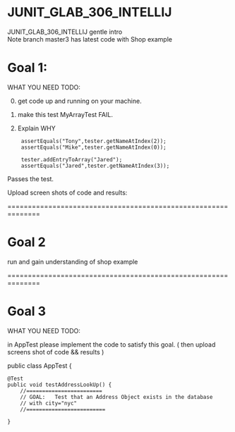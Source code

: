 # JUNIT_GLAB_306_INTELLIJ
JUNIT_GLAB_306_INTELLIJ  gentle intro <br>
Note branch master3 has latest code with Shop example <br>

# Goal 1:

WHAT YOU NEED TODO:

0.  get code up and running on your machine.

1. make this test MyArrayTest  FAIL.

2. Explain WHY    

        assertEquals("Tony",tester.getNameAtIndex(2));
        assertEquals("Mike",tester.getNameAtIndex(0));
        
        tester.addEntryToArray("Jared");
        assertEquals("Jared",tester.getNameAtIndex(3));

Passes the test.  

Upload screen shots of code and results:

==============================================================
# Goal 2
 run and gain understanding of shop example
 
==============================================================
# Goal 3 

WHAT YOU NEED TODO:

in AppTest please implement the code to satisfy this goal.  ( then upload screens shot of code && results )

public class AppTest 
{
    
    
    @Test
    public void testAddressLookUp() {
        //======================== 
        // GOAL:   Test that an Address Object exists in the database
        // with city="nyc"       
        //=========================
    
    }


